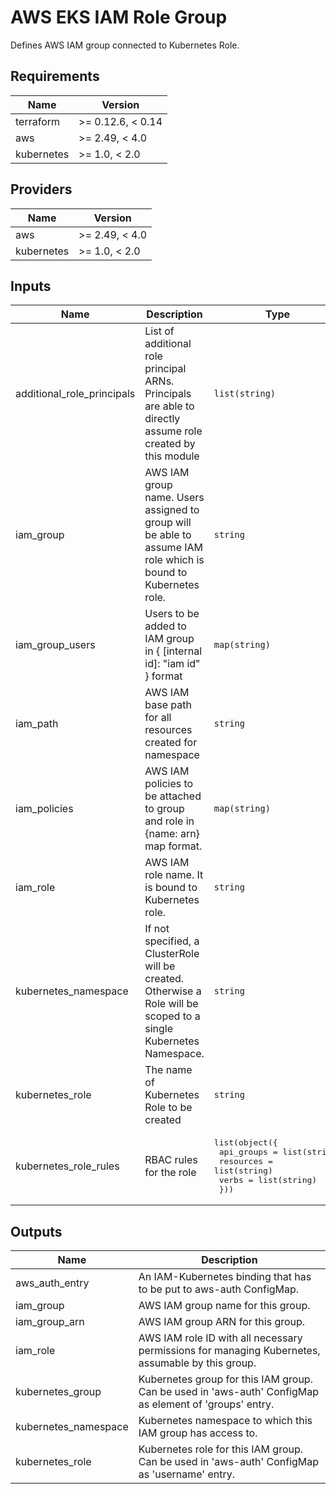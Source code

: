 # AWS EKS IAM Role Group  
Defines AWS IAM group connected to Kubernetes Role.

## Requirements

| Name | Version |
|------|---------|
| terraform | >= 0.12.6, < 0.14 |
| aws | >= 2.49, < 4.0 |
| kubernetes | >= 1.0, < 2.0 |

## Providers

| Name | Version |
|------|---------|
| aws | >= 2.49, < 4.0 |
| kubernetes | >= 1.0, < 2.0 |

## Inputs

| Name | Description | Type | Default | Required |
|------|-------------|------|---------|:--------:|
| additional\_role\_principals | List of additional role principal ARNs. Principals are able to directly assume role created by this module | `list(string)` | `[]` | no |
| iam\_group | AWS IAM group name. Users assigned to group will be able to assume IAM role which is bound to Kubernetes role. | `string` | n/a | yes |
| iam\_group\_users | Users to be added to IAM group in { [internal id]: "iam id" } format | `map(string)` | `{}` | no |
| iam\_path | AWS IAM base path for all resources created for namespace | `string` | `null` | no |
| iam\_policies | AWS IAM policies to be attached to group and role in {name: arn} map format. | `map(string)` | `{}` | no |
| iam\_role | AWS IAM role name. It is bound to Kubernetes role. | `string` | n/a | yes |
| kubernetes\_namespace | If not specified, a ClusterRole will be created. Otherwise a Role will be scoped to a single Kubernetes Namespace. | `string` | `null` | no |
| kubernetes\_role | The name of Kubernetes Role to be created | `string` | n/a | yes |
| kubernetes\_role\_rules | RBAC rules for the role | <pre>list(object({<br>    api_groups = list(string)<br>    resources  = list(string)<br>    verbs      = list(string)<br>  }))</pre> | n/a | yes |

## Outputs

| Name | Description |
|------|-------------|
| aws\_auth\_entry | An IAM-Kubernetes binding that has to be put to aws-auth ConfigMap. |
| iam\_group | AWS IAM group name for this group. |
| iam\_group\_arn | AWS IAM group ARN for this group. |
| iam\_role | AWS IAM role ID with all necessary permissions for managing Kubernetes, assumable by this group. |
| kubernetes\_group | Kubernetes group for this IAM group. Can be used in 'aws-auth' ConfigMap as element of 'groups' entry. |
| kubernetes\_namespace | Kubernetes namespace to which this IAM group has access to. |
| kubernetes\_role | Kubernetes role for this IAM group. Can be used in 'aws-auth' ConfigMap as 'username' entry. |

